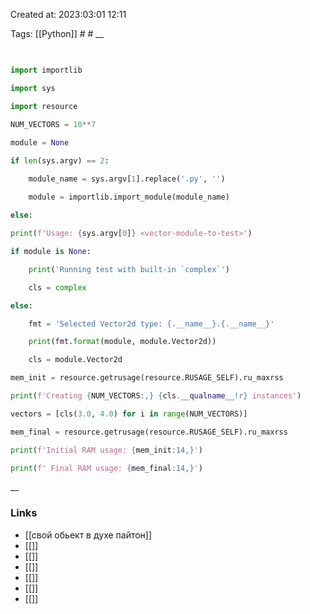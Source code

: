 

Created at: 2023:03:01 12:11

Tags: [[Python]] #   #
__ 

##

``` python 

import importlib

import sys

import resource

NUM_VECTORS = 10**7

module = None

if len(sys.argv) == 2:

	module_name = sys.argv[1].replace('.py', '')
	
	module = importlib.import_module(module_name)

else:

print(f'Usage: {sys.argv[0]} <vector-module-to-test>')

if module is None:

	print('Running test with built-in `complex`')

	cls = complex

else:

	fmt = 'Selected Vector2d type: {.__name__}.{.__name__}'

	print(fmt.format(module, module.Vector2d))

	cls = module.Vector2d

mem_init = resource.getrusage(resource.RUSAGE_SELF).ru_maxrss

print(f'Creating {NUM_VECTORS:,} {cls.__qualname__!r} instances')

vectors = [cls(3.0, 4.0) for i in range(NUM_VECTORS)]

mem_final = resource.getrusage(resource.RUSAGE_SELF).ru_maxrss

print(f'Initial RAM usage: {mem_init:14,}')

print(f' Final RAM usage: {mem_final:14,}')

```

__

### Links

- [[свой обьект в духе пайтон]]
- [[]]
- [[]]
- [[]]
- [[]]
- [[]]
- [[]]